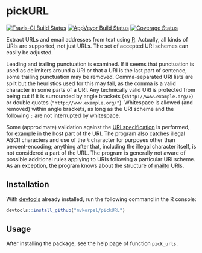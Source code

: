 # pickURL

[![Travis-CI Build Status](https://travis-ci.org/mvkorpel/pickURL.svg?branch=master)](https://travis-ci.org/mvkorpel/pickURL)
[![AppVeyor Build Status](https://ci.appveyor.com/api/projects/status/github/mvkorpel/pickURL?branch=master&svg=true)](https://ci.appveyor.com/project/mvkorpel/pickURL)
[![Coverage Status](https://img.shields.io/codecov/c/github/mvkorpel/pickURL/master.svg)](https://codecov.io/github/mvkorpel/pickURL?branch=master)

Extract URLs and email addresses from text using
[R](https://www.r-project.org/). Actually, all kinds of URIs are
supported, not just URLs. The set of accepted URI schemes can easily
be adjusted.

Leading and trailing punctuation is examined. If it seems that
punctuation is used as delimiters around a URI or that a URI is the
last part of sentence, some trailing punctuation may be
removed. Comma-separated URI lists are split but the heuristics used
for this may fail, as the comma is a valid character in some parts of
a URI. Any technically valid URI is protected from being cut if it is
surrounded by angle brackets (`<http://www.example.org/>`) or double
quotes (`"http://www.example.org/"`). Whitespace is allowed (and
removed) within angle brackets, as long as the URI scheme and the
following `:` are not interrupted by whitespace.

Some (approximate) validation against the [URI
specification](https://www.rfc-editor.org/rfc/rfc3986.txt) is
performed, for example in the host part of the URI. The program also
catches illegal ASCII characters and use of the `%` character for
purposes other than percent-encoding; anything after that, including
the illegal character itself, is not considered a part of the URL. The
program is generally not aware of possible additional rules applying
to URIs following a particular URI scheme. As an exception, the
program knows about the structure of
[mailto](https://www.rfc-editor.org/rfc/rfc6068.txt) URIs.

## Installation

With [devtools](https://github.com/hadley/devtools) already installed,
run the following command in the R console:

```R
devtools::install_github("mvkorpel/pickURL")
```

## Usage

After installing the package, see the help page of function `pick_urls`.

